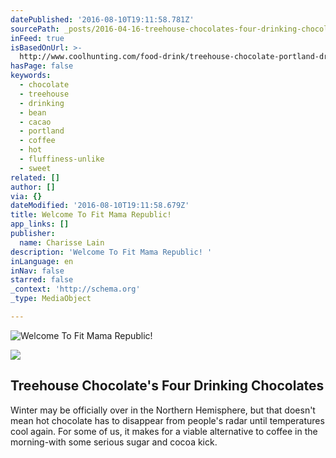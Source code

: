 ```yaml
---
datePublished: '2016-08-10T19:11:58.781Z'
sourcePath: _posts/2016-04-16-treehouse-chocolates-four-drinking-chocolates.md
inFeed: true
isBasedOnUrl: >-
  http://www.coolhunting.com/food-drink/treehouse-chocolate-portland-drinking-chocolate
hasPage: false
keywords:
  - chocolate
  - treehouse
  - drinking
  - bean
  - cacao
  - portland
  - coffee
  - hot
  - fluffiness-unlike
  - sweet
related: []
author: []
via: {}
dateModified: '2016-08-10T19:11:58.679Z'
title: Welcome To Fit Mama Republic!
app_links: []
publisher:
  name: Charisse Lain
description: 'Welcome To Fit Mama Republic! '
inLanguage: en
inNav: false
starred: false
_context: 'http://schema.org'
_type: MediaObject

---
```

![Welcome To Fit Mama Republic! ](https://the-grid-user-content.s3-us-west-2.amazonaws.com/42aa1185-6ad8-4358-816c-65be0db8463d.jpg)

<article style=""><img src="https://s3-us-west-2.amazonaws.com/the-grid-img/p/707cfeb12d925cddf6493a0f7a931b18979b2c86.jpg" /><h1>Treehouse Chocolate's Four Drinking Chocolates</h1><p>Winter may be officially over in the Northern Hemisphere, but that doesn't mean hot chocolate has to disappear from people's radar until temperatures cool again. For some of us, it makes for a viable alternative to coffee in the morning-with some serious sugar and cocoa kick.</p></article>